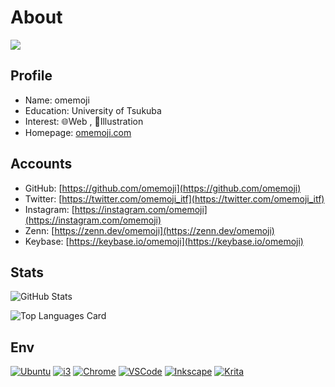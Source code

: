 # About

![](https://user-images.githubusercontent.com/68148226/206836600-84cfacc6-c2d6-4946-82fe-db48d5838e19.png)

## Profile

- Name: omemoji
- Education: University of Tsukuba
- Interest: 🌐Web , 🎨Illustration
- Homepage: [omemoji.com](https://omemoji.com)

## Accounts

- GitHub: [https://github.com/omemoji](https://github.com/omemoji)
- Twitter: [https://twitter.com/omemoji_itf](https://twitter.com/omemoji_itf)
- Instagram: [https://instagram.com/omemoji](https://instagram.com/omemoji)
- Zenn: [https://zenn.dev/omemoji](https://zenn.dev/omemoji)
- Keybase: [https://keybase.io/omemoji](https://keybase.io/omemoji)

## Stats

![GitHub Stats](https://github-readme-stats.vercel.app/api?username=omemoji&show_icons=true)

![Top Languages Card](https://github-readme-stats.vercel.app/api/top-langs/?username=omemoji&layout=compact)

## Env

[![Ubuntu](https://img.shields.io/badge/OS-Ubuntu-E95420.svg?logo=ubuntu&logoColor=E95420&style=flat)](https://ubuntu.com/)
[![i3](https://img.shields.io/badge/DE-i3-7ca7c2.svg?&style=flat)](https://i3wm.org)
[![Chrome](https://img.shields.io/badge/Browser-Google%20Chrome-4285F4.svg?logo=googlechrome&logoColor=fff&style=flat)](https://www.google.com/intl/en_us/chrome/)
[![VSCode](https://img.shields.io/badge/Editor-Visual%20Studio%20Code-007ACC.svg?logo=visualstudiocode&logoColor=007ACC&style=flat)](https://code.visualstudio.com/)
[![Inkscape](https://img.shields.io/badge/Vector%20Graphics%20Editor-Inkscape-000.svg?logo=inkscape&logoColor=000&style=flat)](https://inkscape.org)
[![Krita](https://img.shields.io/badge/Paint%20Tool-Krita-ff1199.svg?logo=krita&logoColor=ff1199&style=flat)](https://krita.org)
